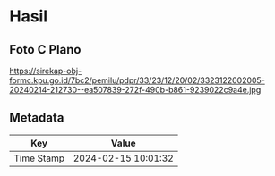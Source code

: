 # Hasil

## Foto C Plano

https://sirekap-obj-formc.kpu.go.id/7bc2/pemilu/pdpr/33/23/12/20/02/3323122002005-20240214-212730--ea507839-272f-490b-b861-9239022c9a4e.jpg


## Metadata

| Key        | Value               |
| ---------- | ------------------- |
| Time Stamp | 2024-02-15 10:01:32 |



